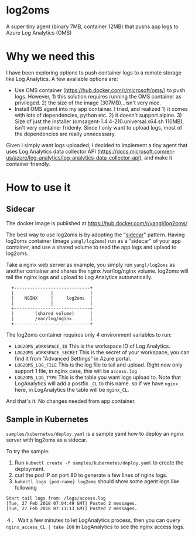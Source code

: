 # log2oms
A super tiny agent (binary 7MB, container 12MB) that pushs app logs to Azure Log Analytics (OMS)

# Why we need this
I have been exploring options to push container logs to a remote storage like Log Analytics. A few available options are:

* Use OMS container (https://hub.docker.com/r/microsoft/oms/) to push logs. However, 1) this solution requires running the OMS container as privileged. 2) the size of the image (307MB)...isn't very nice.
* Install OMS agent into my app container. I tried, and realized 1) it comes with lots of dependencies, python etc. 2) it doesn't support alpine. 3) Size of just the installer (omsagent-1.4.4-210.universal.x64.sh 110MB), isn't very container fridenly. Since I only want to upload logs, most of the dependencies are really unnecessary.

Given I simply want logs uploaded, I decided to implement a tiny agent that uses Log Analytics data collector API (https://docs.microsoft.com/en-us/azure/log-analytics/log-analytics-data-collector-api), and make it container friendly.

# How to use it
## Sidecar

The docker image is published at https://hub.docker.com/r/yangl/log2oms/

The best way to use log2oms is by adopting the "[sidecar](https://docs.microsoft.com/en-us/azure/architecture/patterns/sidecar)" pattern. Having log2oms container (image `yangl/log2oms`) run as a "sidecar" of your app container, and use a shared volume to read the app logs and uplaod to log2oms.

Take a nginx web server as example, you simply run `yangl/log2oms` as another container and shares the nginx /var/log/nginx volume. log2oms will tail the nginx logs and upload to Log Analytics automatically.

```
  +-----------------------------+
  |              |              |
  |    NGINX     |     log2oms  |
  |              |              |
  +-----------------------------+
  |        (shared volume)      |
  |        /var/log/nginx       |
  +-----------------------------+
```

The log2oms container requires only 4 environment variables to run:

* `LOG2OMS_WORKSPACE_ID` This is the workspace ID of Log Analytics.
* `LOG2OMS_WORKSPACE_SECRET` This is the secret of your workspace, you can find it from "Advanced Settings" in Azure portal.
* `LOG2OMS_LOG_FILE` This is the log file to tail and upload. Right now only support 1 file, in nginx case, this will be `access.log`
* `LOG2OMS_LOG_TYPE` This is the table you want logs upload to. Note that LogAnalytics will add a postfix `_CL` to this name. so if we have `nginx` here, in LogAnalytics the table will be `nginx_CL`.

And that's it. No changes needed from app container.

## Sample in Kubernetes
`samples/kubernetes/deploy.yaml` is a sample yaml how to deploy an nginx server with log2oms as a sidecar. 

To try the sample:
1. Run `kubectl create -f samples/kubernetes/deploy.yaml` to create the deployment. 
2. curl the pod IP on port 80 to generate a few lines of nginx logs.
3. `kubectl logs {pod-name} log2oms` should show some agent logs like following
```
Start tail logs from: /logs/access.log
[Tue, 27 Feb 2018 07:04:49 GMT] Posted 2 messages.
[Tue, 27 Feb 2018 07:11:13 GMT] Posted 2 messages.
```
４． Wait a few minutes to let LogAnalytics process, then you can query `nginx_access_CL | take 100` in LogAnalytics to see the nginx access logs.
